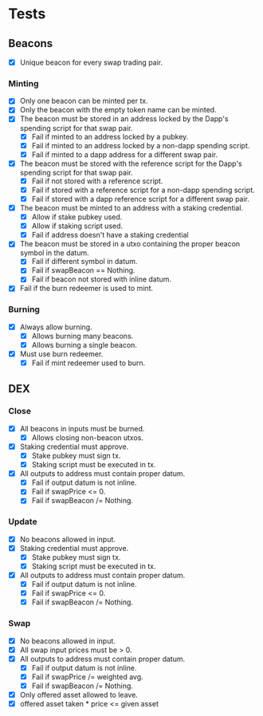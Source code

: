 # Tests

## Beacons
- [x] Unique beacon for every swap trading pair.

### Minting
- [x] Only one beacon can be minted per tx.
- [x] Only the beacon with the empty token name can be minted.
- [x] The beacon must be stored in an address locked by the Dapp's spending script for that swap pair.
  - [x] Fail if minted to an address locked by a pubkey.
  - [x] Fail if minted to an address locked by a non-dapp spending script.
  - [x] Fail if minted to a dapp address for a different swap pair.
- [x] The beacon must be stored with the reference script for the Dapp's spending script for that swap pair.
  - [x] Fail if not stored with a reference script.
  - [x] Fail if stored with a reference script for a non-dapp spending script.
  - [x] Fail if stored with a dapp reference script for a different swap pair.
- [x] The beacon must be minted to an address with a staking credential.
  - [x] Allow if stake pubkey used.
  - [x] Allow if staking script used.
  - [x] Fail if address doesn't have a staking credential
- [x] The beacon must be stored in a utxo containing the proper beacon symbol in the datum.
   - [x] Fail if different symbol in datum.
   - [x] Fail if swapBeacon == Nothing.
   - [x] Fail if beacon not stored with inline datum.
- [x] Fail if the burn redeemer is used to mint.

### Burning
- [x] Always allow burning.
  - [x] Allows burning many beacons.
  - [x] Allows burning a single beacon.
- [x] Must use burn redeemer.
  - [x] Fail if mint redeemer used to burn.

## DEX

### Close
- [x] All beacons in inputs must be burned.
  - [x] Allows closing non-beacon utxos.
- [x] Staking credential must approve.
  - [x] Stake pubkey must sign tx.
  - [x] Staking script must be executed in tx.
- [x] All outputs to address must contain proper datum.
  - [x] Fail if output datum is not inline.
  - [x] Fail if swapPrice <= 0.
  - [x] Fail if swapBeacon /= Nothing.

### Update
- [x] No beacons allowed in input.
- [x] Staking credential must approve.
  - [x] Stake pubkey must sign tx.
  - [x] Staking script must be executed in tx.
- [x] All outputs to address must contain proper datum.
  - [x] Fail if output datum is not inline.
  - [x] Fail if swapPrice <= 0.
  - [x] Fail if swapBeacon /= Nothing.

### Swap
- [x] No beacons allowed in input.
- [x] All swap input prices must be > 0.
- [x] All outputs to address must contain proper datum.
  - [x] Fail if output datum is not inline.
  - [x] Fail if swapPrice /= weighted avg.
  - [x] Fail if swapBeacon /= Nothing.
- [x] Only offered asset allowed to leave.
- [x] offered asset taken * price <= given asset